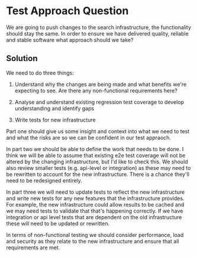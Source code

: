 # Test Approach Question

We are going to push changes to the search infrastructure, the functionality should stay the same. In order to ensure we have delivered quality, reliable and stable software what approach should we take?

## Solution

We need to do three things:

1. Understand why the changes are being made and what benefits we're expecting to see. Are there any non-functional requirements here?

2. Analyse and understand existing regression test coverage to develop understanding and identify gaps

3. Write tests for new infrastructure

Part one should give us some insight and context into what we need to test and what the risks are so we can be confident in our test appraoch.

In part two we should be able to define the work that needs to be done. I think we will be able to assume that existing e2e test coverage will not be altered by the changing infrastructure, but I'd like to check this. We should also review smaller tests (e.g. api-level or integration) as these may need to be rewritten to account for the new infrastructure. There is a chance they'll need to be redesigned entirely.

In part three we will need to update tests to reflect the new infrastructure and write new tests for any new features that the infrastructure provides. For example, the new infrastructure could allow results to be cached and we may need tests to validate that that's happening correctly. If we have integration or api level tests that are dependent on the old infrastructure these will need to be updated or rewritten.

In terms of non-functional testing we should consider performance, load and security as they relate to the new infrastructure and ensure that all requirements are met.
